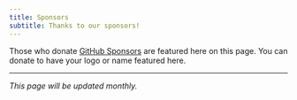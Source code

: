 ```yaml
---
title: Sponsors
subtitle: Thanks to our sponsors!
---
```


Those who donate [GitHub Sponsors](https://github.com/sponsors/dense-analysis)
are featured here on this page. You can donate to have your logo or name
featured here.

---

_This page will be updated monthly._
